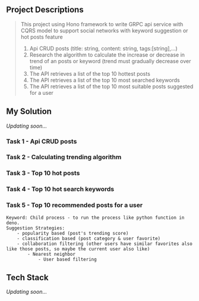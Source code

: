 ## Project Descriptions
> This project using Hono framework to write GRPC api service with CQRS model to support social networks with keyword suggestion or hot posts feature
>   1. Api CRUD posts (title: string, content: string, tags:[string],...)
>   2. Research the algorithm to calculate the increase or decrease in trend of an posts or keyword (trend must gradually decrease over time)
>   3. The API retrieves a list of the top 10 hottest posts
>   4. The API retrieves a list of the top 10 most searched keywords
>   5. The API retrieves a list of the top 10 most suitable posts suggested for a user

## My Solution
*Updating soon...*
### Task 1 - Api CRUD posts 

### Task 2 - Calculating trending algorithm

### Task 3 - Top 10 hot posts

### Task 4 - Top 10 hot search keywords

### Task 5 - Top 10 recommended posts for a user
    Keyword: Child process - to run the process like python function in deno.
    Suggestion Strategies:
        - popularity based (post's trending score) 
        - classification based (post category & user favorite)
        - collaboration filtering (other users have similar favorites also like those posts, so maybe the current user also like)
            - Nearest neighbor
                - User based filtering 

## Tech Stack
*Updating soon...*
